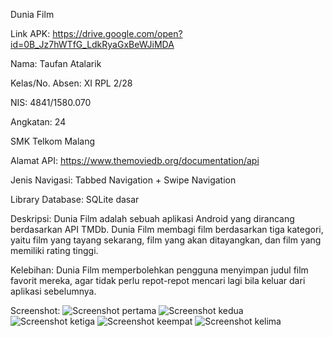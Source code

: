 Dunia Film

Link APK: https://drive.google.com/open?id=0B_Jz7hWTfG_LdkRyaGxBeWJiMDA

Nama: Taufan Atalarik

Kelas/No. Absen: XI RPL 2/28

NIS: 4841/1580.070

Angkatan: 24

SMK Telkom Malang

Alamat API: https://www.themoviedb.org/documentation/api

Jenis Navigasi: Tabbed Navigation + Swipe Navigation

Library Database: SQLite dasar

Deskripsi: Dunia Film adalah sebuah aplikasi Android yang dirancang berdasarkan API TMDb. Dunia Film membagi film berdasarkan tiga kategori,
yaitu film yang tayang sekarang, film yang akan ditayangkan, dan film yang memiliki rating tinggi.

Kelebihan: Dunia Film memperbolehkan pengguna menyimpan judul film favorit mereka, agar tidak perlu
repot-repot mencari lagi bila keluar dari aplikasi sebelumnya.

Screenshot:
![Screenshot pertama](https://s29.postimg.org/ohf8ml4l3/Screenshot_2017-06-13-15-56-16-355.jpg)
![Screenshot kedua](https://s29.postimg.org/64enc0u47/Screenshot_2017-06-13-15-56-19-910.jpg)
![Screenshot ketiga](https://s29.postimg.org/4qn0gpuuv/Screenshot_2017-06-13-15-56-25-727.jpg)
![Screenshot keempat](https://s29.postimg.org/634pilsaf/Screenshot_2017-06-13-15-56-44-425.jpg)
![Screenshot kelima](https://s29.postimg.org/lfogcmrg7/Screenshot_2017-06-13-15-57-18-661.jpg)
